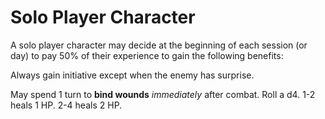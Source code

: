 
# Solo Player Character

A solo player character may decide at the beginning of each session (or day) to pay 50% of their experience to gain the following benefits:

Always gain initiative except when the enemy has surprise.

May spend 1 turn to **bind wounds** *immediately* after combat. Roll a d4. 1-2 heals 1 HP. 2-4 heals 2 HP.